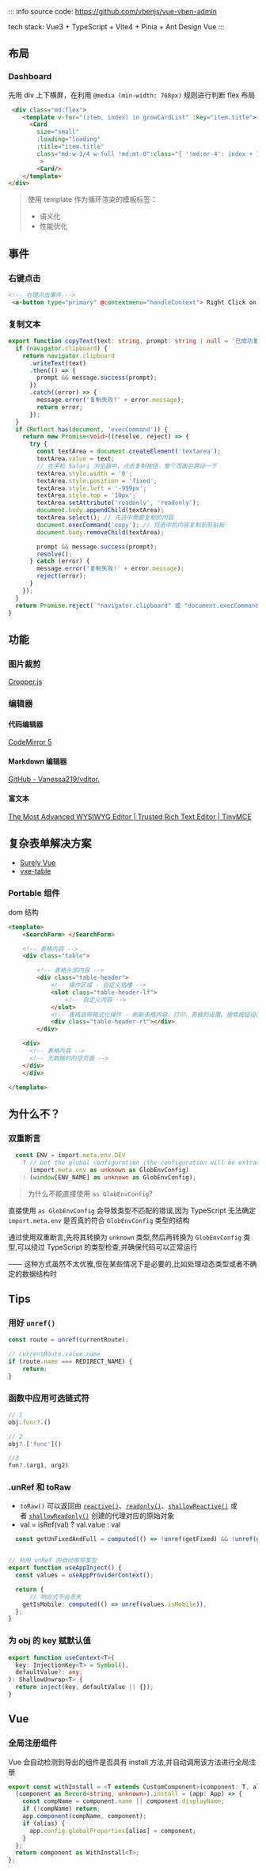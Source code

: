 ::: info
source code: https://github.com/vbenjs/vue-vben-admin

tech stack: Vue3 + TypeScript + Vite4 + Pinia + Ant Design Vue
:::

## 布局

### Dashboard

先用 div 上下横屏，在利用 `@media (min-width: 768px)` 规则进行判断 flex 布局

```html
 <div class="md:flex">
    <template v-for="(item, index) in growCardList" :key="item.title">
      <Card
        size="small"
        :loading="loading"
        :title="item.title"
        class="md:w-1/4 w-full !md:mt-0":class="{ '!md:mr-4': index + 1 < 4, '!mt-4': index > 0 }"   
         >
	    <Card/>
	</template>
</div>
```

> 使用 template 作为循环渲染的模板标签：
> - 语义化
> - 性能优化

## 事件

### 右键点击

```html
<!-- 右键点击事件 -->
 <a-button type="primary" @contextmenu="handleContext"> Right Click on me </a-button>
```

### 复制文本

```ts
export function copyText(text: string, prompt: string | null = '已成功复制到剪切板!') {
  if (navigator.clipboard) {
    return navigator.clipboard
      .writeText(text)
      .then(() => {
        prompt && message.success(prompt);
      })
      .catch((error) => {
        message.error('复制失败!' + error.message);
        return error;
      });
  }
  if (Reflect.has(document, 'execCommand')) {
    return new Promise<void>((resolve, reject) => {
      try {
        const textArea = document.createElement('textarea');
        textArea.value = text;
        // 在手机 Safari 浏览器中，点击复制按钮，整个页面会跳动一下
        textArea.style.width = '0';
        textArea.style.position = 'fixed';
        textArea.style.left = '-999px';
        textArea.style.top = '10px';
        textArea.setAttribute('readonly', 'readonly');
        document.body.appendChild(textArea);
        textArea.select(); // 先选中需要复制的内容
        document.execCommand('copy'); // 将选中的内容复制到剪贴板
        document.body.removeChild(textArea);

        prompt && message.success(prompt);
        resolve();
      } catch (error) {
        message.error('复制失败!' + error.message);
        reject(error);
      }
    });
  }
  return Promise.reject(`"navigator.clipboard" 或 "document.execCommand" 中存在API错误, 拷贝失败!`);
}
```

## 功能

### 图片裁剪

[Cropper.js](https://fengyuanchen.github.io/cropperjs/)

### 编辑器

#### 代码编辑器

[CodeMirror 5](https://codemirror.net/5/)

#### Markdown 编辑器

[GitHub - Vanessa219/vditor.](https://github.com/Vanessa219/vditor)

#### 富文本

[The Most Advanced WYSIWYG Editor | Trusted Rich Text Editor | TinyMCE](https://www.tiny.cloud/)

## 复杂表单解决方案

- [Surely Vue](https://www.surely.cool/doc/edit)
- [vxe-table](https://github.com/x-extends/vxe-table)

### Portable 组件

dom 结构

```html
<template>
	<SearchForm> </SearchForm>

	<!-- 表格内容 -->
	<div class="table">

		<!-- 表格头部内容 -->
		<div class="table-header">
			<!-- 操作区域 - 自定义插槽 -->
			<slot class="table-header-lf">
				<!-- 自定义内容 -->
			</slot>
			<!-- 表格自带格式化操作 - 刷新表格内容、打印、表格列设置、搜索按钮设置 -->
			<div class="table-header-rt"></div>
		</div>

    <div>
      <!-- 表格内容 -->
      <!-- 无数据时的空页面 -->
    </div>
	</div>

</template>
```

## 为什么不？

### 双重断言

```ts
  const ENV = import.meta.env.DEV
    ? // Get the global configuration (the configuration will be extracted independently when packaging)
      (import.meta.env as unknown as GlobEnvConfig)
    : (window[ENV_NAME] as unknown as GlobEnvConfig);
```

> 为什么不能直接使用 `as GlobEnvConfig`?

直接使用 `as GlobEnvConfig` 会导致类型不匹配的错误,因为 TypeScript 无法确定 `import.meta.env` 是否真的符合 `GlobEnvConfig` 类型的结构

通过使用双重断言,先将其转换为 `unknown` 类型,然后再转换为 `GlobEnvConfig` 类型,可以绕过 TypeScript 的类型检查,并确保代码可以正常运行

—— 这种方式虽然不太优雅,但在某些情况下是必要的,比如处理动态类型或者不确定的数据结构时

## Tips

### 用好 `unref()`

```ts
const route = unref(currentRoute);

// currentRoute.value.name
if (route.name === REDIRECT_NAME) {
	return;
}
```

### 函数中应用可选链式符

```js
// 1
obj.func?.()

// 2
obj?.['func']()

//3
fun?.(arg1, arg2)
```

### .unRef 和 toRaw

- `toRaw()` 可以返回由 [`reactive()`](https://cn.vuejs.org/api/reactivity-core.html#reactive)、[`readonly()`](https://cn.vuejs.org/api/reactivity-core.html#readonly)、[`shallowReactive()`](https://cn.vuejs.org/api/reactivity-advanced.html#shallowreactive) 或者 [`shallowReadonly()`](https://cn.vuejs.org/api/reactivity-advanced.html#shallowreadonly) 创建的代理对应的原始对象
- val = isRef(val) ? val.value : val

```ts
  const getUnFixedAndFull = computed(() => !unref(getFixed) && !unref(getShowFullHeaderRef));


// 利用 unRef 的自动推导类型
export function useAppInject() {
  const values = useAppProviderContext();

  return {
	  // 响应式不会丢失
    getIsMobile: computed(() => unref(values.isMobile)),
  };
}
```

### 为 obj 的 key 赋默认值

```ts
export function useContext<T>(
  key: InjectionKey<T> = Symbol(),
  defaultValue?: any,
): ShallowUnwrap<T> {
  return inject(key, defaultValue || {});
}
```

## Vue

### 全局注册组件

Vue 会自动检测到导出的组件是否具有 install 方法,并自动调用该方法进行全局注册

```ts
export const withInstall = <T extends CustomComponent>(component: T, alias?: string) => {
  (component as Record<string, unknown>).install = (app: App) => {
    const compName = component.name || component.displayName;
    if (!compName) return;
    app.component(compName, component);
    if (alias) {
      app.config.globalProperties[alias] = component;
    }
  };
  return component as WithInstall<T>;
};
```
